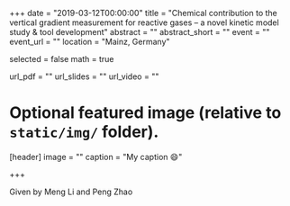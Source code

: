 +++
date = "2019-03-12T00:00:00"
title = "Chemical contribution to the vertical gradient measurement for reactive gases – a novel kinetic model study & tool development"
abstract = ""
abstract_short = ""
event = ""
event_url = ""
location = "Mainz, Germany"

selected = false
math = true

url_pdf = ""
url_slides = ""
url_video = ""

# Optional featured image (relative to `static/img/` folder).
[header]
image = ""
caption = "My caption :smile:"

+++

Given by Meng Li and Peng Zhao